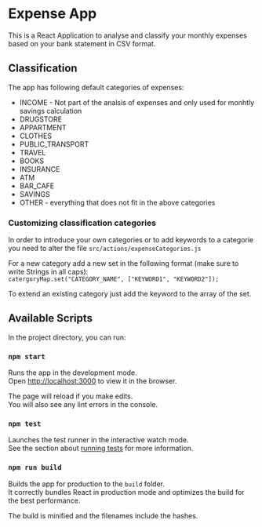 # Expense App

This is a React Application to analyse and classify your monthly expenses based on your bank statement in CSV format.

## Classification

The app has following default categories of expenses:

- INCOME - Not part of the analsis of expenses and only used for monhtly savings calculation
- DRUGSTORE
- APPARTMENT
- CLOTHES
- PUBLIC_TRANSPORT
- TRAVEL
- BOOKS
- INSURANCE
- ATM
- BAR_CAFE
- SAVINGS
- OTHER - everything that does not fit in the above categories

### Customizing classification categories

In order to introduce your own categories or to add keywords to a categorie you need to alter the file `src/actions/expenseCategories.js`

For a new category add a new set in the following format (make sure to write Strings in all caps):<br>
`catergoryMap.set("CATEGORY_NAME", ["KEYWORD1", "KEYWORD2"]);`

To extend an existing category just add the keyword to the array of the set.

## Available Scripts

In the project directory, you can run:

### `npm start`

Runs the app in the development mode.<br>
Open [http://localhost:3000](http://localhost:3000) to view it in the browser.

The page will reload if you make edits.<br>
You will also see any lint errors in the console.

### `npm test`

Launches the test runner in the interactive watch mode.<br>
See the section about [running tests](https://facebook.github.io/create-react-app/docs/running-tests) for more information.

### `npm run build`

Builds the app for production to the `build` folder.<br>
It correctly bundles React in production mode and optimizes the build for the best performance.

The build is minified and the filenames include the hashes.
